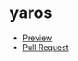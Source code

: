 # yaros
- [Preview](https://YarosKr.github.io/yaros/)
- [Pull Request](https://github.com/YarosKr/yaros/pull/1/files)